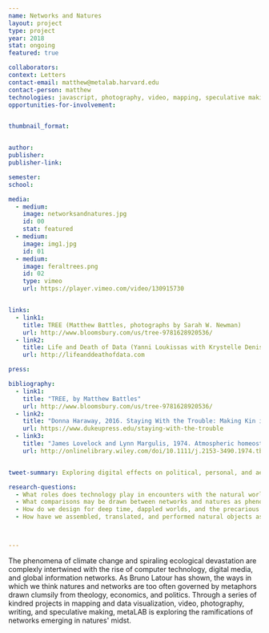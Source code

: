 ```yaml
---
name: Networks and Natures
layout: project
type: project
year: 2018
stat: ongoing
featured: true

collaborators:
context: Letters
contact-email: matthew@metalab.harvard.edu
contact-person: matthew
technologies: javascript, photography, video, mapping, speculative making
opportunities-for-involvement:


thumbnail_format:


author:
publisher:
publisher-link:

semester:
school:

media:
  - medium:
    image: networksandnatures.jpg
    id: 00
    stat: featured
  - medium:
    image: img1.jpg
    id: 01
  - medium:
    image: feraltrees.png
    id: 02
    type: vimeo
    url: https://player.vimeo.com/video/130915730


links:
  - link1: 
    title: TREE (Matthew Battles, photographs by Sarah W. Newman)
    url: http://www.bloomsbury.com/us/tree-9781628920536/
  - link2: 
    title: Life and Death of Data (Yanni Loukissas with Krystelle Denis, 2014)
    url: http://lifeanddeathofdata.com

press:

bibliography:
  - link1:
    title: "TREE, by Matthew Battles"
    url: http://www.bloomsbury.com/us/tree-9781628920536/
  - link2: 
    title: "Donna Haraway, 2016. Staying With the Trouble: Making Kin in the Chtulhucene."
    url: https://www.dukeupress.edu/staying-with-the-trouble
  - link3: 
    title: "James Lovelock and Lynn Margulis, 1974. Atmospheric homeostasis by and for the biosphere: the gaia hypothesis. Tellus 26:1-2, pp. 2-10."
    url: http://onlinelibrary.wiley.com/doi/10.1111/j.2153-3490.1974.tb01946.x/full


tweet-summary: Exploring digital effects on political, personal, and aesthetic experiences of nature.

research-questions:
  - What roles does technology play in encounters with the natural world?
  - What comparisons may be drawn between networks and natures as phenomena?
  - How do we design for deep time, dappled worlds, and the precarious composition of human and nonhuman lives?
  - How have we assembled, translated, and performed natural objects as data in digital and analog systems, from museums to seed banks to databases?



---
```

The phenomena of climate change and spiraling ecological devastation are complexly intertwined with the rise of computer technology, digital media, and global information networks. As Bruno Latour has shown, the ways in which we think natures and networks are too often governed by metaphors drawn clumsily from theology, economics, and politics. Through a series of kindred projects in mapping and data visualization, video, photography, writing, and speculative making, metaLAB is exploring the ramifications of networks emerging in natures' midst.

[//]: # (How might we more adequately apprehend digital technology in light of humankind's relationships with the natural world? Spiraling ecological devastation and the rise of computer technology, digital media, and global information networks, are more complexly intertwined than mere correlation and causation; as Bruno Latour has shown, the ways in which we think natures and networks are too often governed by metaphors drawn clumsily from theology, economics, and politics. Through a series of kindred projects in mapping and data visualization, video, photography, and speculative making, metaLAB is exploring the ramifications of networks emerging in natures' midst.)

